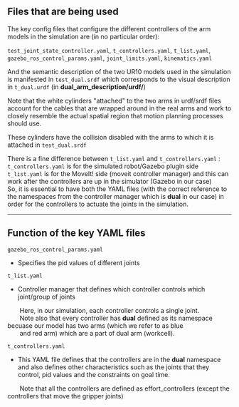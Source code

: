 ## Files that are being used

The key config files that configure the different controllers of the arm models in the simulation are (in no particular order):

```test_joint_state_controller.yaml```, ```t_controllers.yaml```, ```t_list.yaml```, ```gazebo_ros_control_params.yaml```, ```joint_limits.yaml```, ```kinematics.yaml```

And the semantic description of the two UR10 models used in the simulation is manifested in ```test_dual.srdf``` which corresponds to the visual description in ```t_dual.urdf``` (in **dual_arm_description/urdf/**)

Note that the white cylinders "attached" to the two arms in urdf/srdf files account for the cables that are wrapped around in the real arms and work to closely resemble the actual spatial region that motion planning processes should use.

These cylinders have the collision disabled with the arms to which it is attached in ```test_dual.srdf```

There is a fine difference between ```t_list.yaml``` and ```t_controllers.yaml``` :  
```t_controllers.yaml``` is for the simulated robot/Gazebo plugin side  
```t_list.yaml``` is for the MoveIt! side (moveit controller manager) and this can work after the controllers are up in the simulator (Gazebo in our case)  
So, it is essential to have both the YAML files (with the correct reference to the namespaces from the controller manager which is **dual** in our case) in order for the controllers to actuate the joints in the simulation.

---
## Function of the key YAML files

```gazebo_ros_control_params.yaml```
- Specifies the pid values of different joints

```t_list.yaml```
- Controller manager that defines which controller controls which joint/group of joints

&nbsp;&nbsp;&nbsp;&nbsp;&nbsp;&nbsp;&nbsp;Here, in our simulation, each controller controls a single joint.  
&nbsp;&nbsp;&nbsp;&nbsp;&nbsp;&nbsp;&nbsp;Note also that every controller has **dual** defined as its namespace becuase our model has two arms (which we refer to as blue  
&nbsp;&nbsp;&nbsp;&nbsp;&nbsp;&nbsp;&nbsp;and red arm) which are a part of dual arm (workcell).

```t_controllers.yaml```
- This YAML file defines that the controllers are in the **dual** namespace and also defines other characteristics such as the joints that they control, pid values and the constraints on goal time.

&nbsp;&nbsp;&nbsp;&nbsp;&nbsp;&nbsp;&nbsp;Note that all the controllers are defined as effort_controllers (except the controllers that move the gripper joints)
